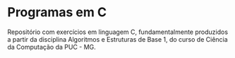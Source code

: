 # Programas em C
Repositório com exercícios em linguagem C, fundamentalmente produzidos a partir da disciplina Algoritmos e Estruturas de Base 1, do curso de Ciência da Computação da PUC - MG.
